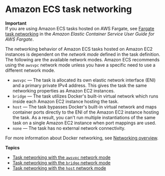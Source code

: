 # Amazon ECS task networking<a name="task-networking"></a>

**Important**  
If you are using Amazon ECS tasks hosted on AWS Fargate, see [Fargate task networking](https://docs.aws.amazon.com/AmazonECS/latest/userguide/fargate-task-networking.html) in the *Amazon Elastic Container Service User Guide for AWS Fargate*\.

The networking behavior of Amazon ECS tasks hosted on Amazon EC2 instances is dependent on the *network mode* defined in the task definition\. The following are the available network modes\. Amazon ECS recommends using the `awsvpc` network mode unless you have a specific need to use a different network mode\.
+ `awsvpc` — The task is allocated its own elastic network interface \(ENI\) and a primary private IPv4 address\. This gives the task the same networking properties as Amazon EC2 instances\.
+ `bridge` — The task utilizes Docker's built\-in virtual network which runs inside each Amazon EC2 instance hosting the task\.
+ `host` — The task bypasses Docker's built\-in virtual network and maps container ports directly to the ENI of the Amazon EC2 instance hosting the task\. As a result, you can't run multiple instantiations of the same task on a single Amazon EC2 instance when port mappings are used\.
+ `none` — The task has no external network connectivity\.

For more information about Docker networking, see [Networking overview](https://docs.docker.com/network/)\.

**Topics**
+ [Task networking with the `awsvpc` network mode](task-networking-awsvpc.md)
+ [Task networking with the `bridge` network mode](task-networking-bridge.md)
+ [Task networking with the `host` network mode](task-networking-host.md)